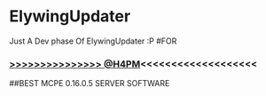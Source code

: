 # ElywingUpdater
Just A Dev phase Of ElywingUpdater :P
#FOR 
### [>>>>>>>>>>>>>>> @H4PM](https://github.com/H4PM/Elywing)<<<<<<<<<<<<<<<<<<<
##BEST MCPE 0.16.0.5 SERVER SOFTWARE
